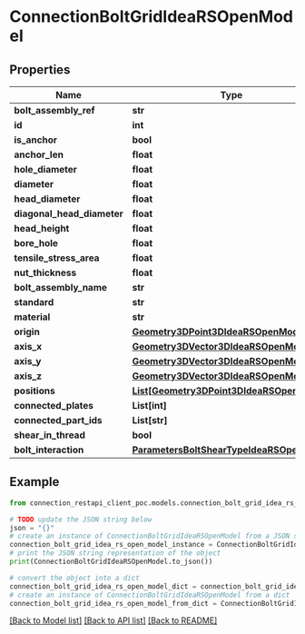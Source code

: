 # ConnectionBoltGridIdeaRSOpenModel


## Properties

Name | Type | Description | Notes
------------ | ------------- | ------------- | -------------
**bolt_assembly_ref** | **str** |  | [optional] 
**id** | **int** |  | [optional] 
**is_anchor** | **bool** |  | [optional] 
**anchor_len** | **float** |  | [optional] 
**hole_diameter** | **float** |  | [optional] 
**diameter** | **float** |  | [optional] 
**head_diameter** | **float** |  | [optional] 
**diagonal_head_diameter** | **float** |  | [optional] 
**head_height** | **float** |  | [optional] 
**bore_hole** | **float** |  | [optional] 
**tensile_stress_area** | **float** |  | [optional] 
**nut_thickness** | **float** |  | [optional] 
**bolt_assembly_name** | **str** |  | [optional] 
**standard** | **str** |  | [optional] 
**material** | **str** |  | [optional] 
**origin** | [**Geometry3DPoint3DIdeaRSOpenModel**](Geometry3DPoint3DIdeaRSOpenModel.md) |  | [optional] 
**axis_x** | [**Geometry3DVector3DIdeaRSOpenModel**](Geometry3DVector3DIdeaRSOpenModel.md) |  | [optional] 
**axis_y** | [**Geometry3DVector3DIdeaRSOpenModel**](Geometry3DVector3DIdeaRSOpenModel.md) |  | [optional] 
**axis_z** | [**Geometry3DVector3DIdeaRSOpenModel**](Geometry3DVector3DIdeaRSOpenModel.md) |  | [optional] 
**positions** | [**List[Geometry3DPoint3DIdeaRSOpenModel]**](Geometry3DPoint3DIdeaRSOpenModel.md) |  | [optional] 
**connected_plates** | **List[int]** |  | [optional] 
**connected_part_ids** | **List[str]** |  | [optional] 
**shear_in_thread** | **bool** |  | [optional] 
**bolt_interaction** | [**ParametersBoltShearTypeIdeaRSOpenModel**](ParametersBoltShearTypeIdeaRSOpenModel.md) |  | [optional] 

## Example

```python
from connection_restapi_client_poc.models.connection_bolt_grid_idea_rs_open_model import ConnectionBoltGridIdeaRSOpenModel

# TODO update the JSON string below
json = "{}"
# create an instance of ConnectionBoltGridIdeaRSOpenModel from a JSON string
connection_bolt_grid_idea_rs_open_model_instance = ConnectionBoltGridIdeaRSOpenModel.from_json(json)
# print the JSON string representation of the object
print(ConnectionBoltGridIdeaRSOpenModel.to_json())

# convert the object into a dict
connection_bolt_grid_idea_rs_open_model_dict = connection_bolt_grid_idea_rs_open_model_instance.to_dict()
# create an instance of ConnectionBoltGridIdeaRSOpenModel from a dict
connection_bolt_grid_idea_rs_open_model_from_dict = ConnectionBoltGridIdeaRSOpenModel.from_dict(connection_bolt_grid_idea_rs_open_model_dict)
```
[[Back to Model list]](../README.md#documentation-for-models) [[Back to API list]](../README.md#documentation-for-api-endpoints) [[Back to README]](../README.md)


